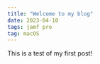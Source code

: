 ```yaml
---
title: "Welcome to my blog"
date: 2023-04-10
tags: jamf pro
tag: macOS
---
```

This is a test of my first post!
